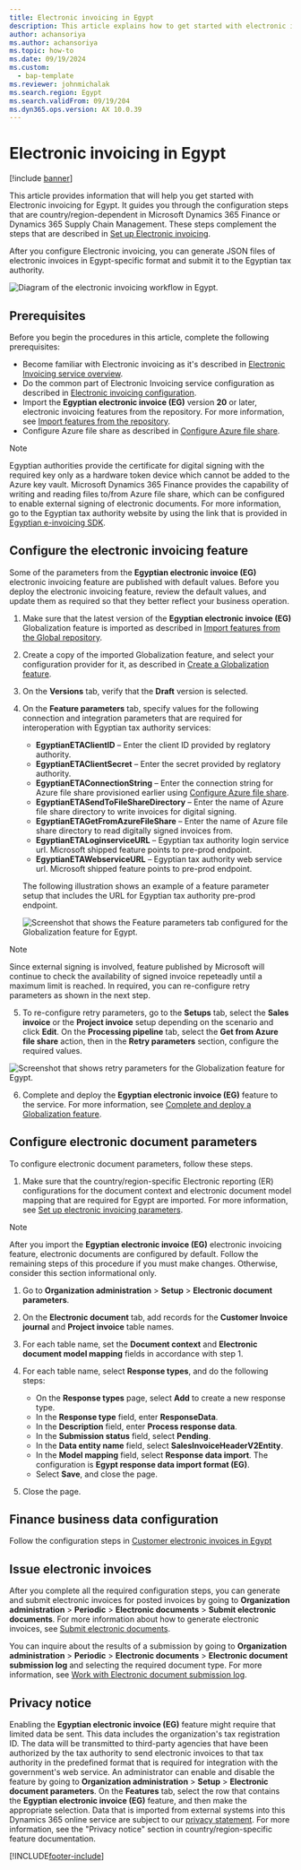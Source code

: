 ```yaml
---
title: Electronic invoicing in Egypt
description: This article explains how to get started with electronic invoicing for Egypt in Microsoft Dynamics 365 Finance.
author: achansoriya
ms.author: achansoriya
ms.topic: how-to
ms.date: 09/19/2024
ms.custom: 
  - bap-template
ms.reviewer: johnmichalak
ms.search.region: Egypt
ms.search.validFrom: 09/19/204
ms.dyn365.ops.version: AX 10.0.39
---
```


# Electronic invoicing in Egypt

[!include [banner](../../includes/banner.md)]

This article provides information that will help you get started with Electronic invoicing for Egypt. It guides you through the configuration steps that are country/region-dependent in Microsoft Dynamics 365 Finance or Dynamics 365 Supply Chain Management. These steps complement the steps that are described in [Set up Electronic invoicing](../global/gs-e-invoicing-set-up-overview.md).

After you configure Electronic invoicing, you can generate JSON files of electronic invoices in Egypt-specific format and submit it to the Egyptian tax authority.

![Diagram of the electronic invoicing workflow in Egypt.](mea-eg-e-invoice-workflow.jpg)

## Prerequisites

Before you begin the procedures in this article, complete the following prerequisites:

- Become familiar with Electronic invoicing as it's described in [Electronic Invoicing service overview](../global/gs-e-invoicing-service-overview.md).
- Do the common part of Electronic Invoicing service configuration as described in [Electronic invoicing configuration](../global/gs-e-invoicing-set-up-overview.md).
- Import the **Egyptian electronic invoice (EG)** version **20** or later, electronic invoicing features from the repository. For more information, see [Import features from the repository](../global/gs-e-invoicing-import-feature-global-repository.md).
- Configure Azure file share as described in [Configure Azure file share](../global/gs-e-invoicing-create-azure-file-share.md).

> [!NOTE]
> Egyptian authorities provide the certificate for digital signing with the required key only as a hardware token device which cannot be added to the Azure key vault. Microsoft Dynamics 365 Finance provides the capability of writing and reading files to/from Azure file share, which can be configured to enable external signing of electronic documents. For more information, go to the Egyptian tax authority website by using the link that is provided in [Egyptian e-invoicing SDK](https://sdk.invoicing.eta.gov.eg/faq/).

## Configure the electronic invoicing feature

Some of the parameters from the **Egyptian electronic invoice (EG)** electronic invoicing feature are published with default values. Before you deploy the electronic invoicing feature, review the default values, and update them as required so that they better reflect your business operation.

1. Make sure that the latest version of the **Egyptian electronic invoice (EG)** Globalization feature is imported as described in [Import features from the Global repository](../global/gs-e-invoicing-import-feature-global-repository.md).
2. Create a copy of the imported Globalization feature, and select your configuration provider for it, as described in [Create a Globalization feature](../global/gs-e-invoicing-create-new-globalization-feature.md).
3. On the **Versions** tab, verify that the **Draft** version is selected.
4. On the **Feature parameters** tab, specify values for the following connection and integration parameters that are required for interoperation with Egyptian tax authority services:

    - **EgyptianETAClientID** – Enter the client ID provided by reglatory authority.
    - **EgyptianETAClientSecret** – Enter the secret provided by reglatory authority.
    - **EgyptianETAConnectionString** – Enter the connection string for Azure file share provisioned earlier using [Configure Azure file share](../global/gs-e-invoicing-create-azure-file-share.md).
    - **EgyptianETASendToFileShareDirectory** – Enter the name of Azure file share directory to write invoices for digital signing.
    - **EgyptianETAGetFromAzureFileShare** – Enter the name of Azure file share directory to read digitally signed invoices from.
    - **EgyptianETALoginserviceURL** – Egyptian tax authority login service url. Microsoft shipped feature points to pre-prod endpoint. 
    - **EgyptianETAWebserviceURL** – Egyptian tax authority web service url. Microsoft shipped feature points to pre-prod endpoint.
    
    The following illustration shows an example of a feature parameter setup that includes the URL for Egyptian tax authority pre-prod endpoint. 

      ![Screenshot that shows the Feature parameters tab configured for the Globalization feature for Egypt.](../media/eg-e-invoice-glob-feature-parameters.png)

> [!NOTE]
> Since external signing is involved, feature published by Microsoft will continue to check the availability of signed invoice repeteadly until a maximum limit is reached. In required, you can re-configure retry parameters as shown in the next step.

5. To re-configure retry parameters, go to the **Setups** tab, select the **Sales invoice** or the **Project invoice** setup depending on the scenario and click **Edit**. On the **Processing pipeline** tab, select the **Get from Azure file share** action, then in the **Retry parameters** section, configure the required values.

![Screenshot that shows retry parameters for the Globalization feature for Egypt.](mea-eg-e-invoice-retry.jpg)

6. Complete and deploy the **Egyptian electronic invoice (EG)** feature to the service. For more information, see [Complete and deploy a Globalization feature](../global/gs-e-invoicing-complete-publish-deploy-globalization-feature.md).


## Configure electronic document parameters

To configure electronic document parameters, follow these steps.

1. Make sure that the country/region-specific Electronic reporting (ER) configurations for the document context and electronic document model mapping that are required for Egypt are imported. For more information, see [Set up electronic invoicing parameters](../global/gs-e-invoicing-set-up-parameters.md#set-up-electronic-document-parameters).

> [!NOTE]
> After you import the **Egyptian electronic invoice (EG)** electronic invoicing feature, electronic documents are configured by default. Follow the remaining steps of this procedure if you must make changes. Otherwise, consider this section informational only.

1. Go to **Organization administration** \> **Setup** \> **Electronic document parameters**.
1. On the **Electronic document** tab, add records for the **Customer Invoice journal** and **Project invoice** table names.
1. For each table name, set the **Document context** and **Electronic document model mapping** fields in accordance with step 1.
1. For each table name, select **Response types**, and do the following steps:
   
   - On the **Response types** page, select **Add** to create a new response type.
   - In the **Response type** field, enter **ResponseData**.
   - In the **Description** field, enter **Process response data**.
   - In the **Submission status** field, select **Pending**.
   - In the **Data entity name** field, select **SalesInvoiceHeaderV2Entity**.
   - In the **Model mapping** field, select **Response data import**. The configuration is **Egypt response data import format (EG)**.
   - Select **Save**, and close the page.
     
1. Close the page.

## Finance business data configuration

Follow the configuration steps in [Customer electronic invoices in Egypt](emea-egy-e-invoices.md)

## Issue electronic invoices

After you complete all the required configuration steps, you can generate and submit electronic invoices for posted invoices by going to **Organization administration** \> **Periodic** \> **Electronic documents** \> **Submit electronic documents**. For more information about how to generate electronic invoices, see [Submit electronic documents](../global/e-invoicing-submit-electronic-documents.md).

You can inquire about the results of a submission by going to **Organization administration** \> **Periodic** \> **Electronic documents** \> **Electronic document submission log** and selecting the required document type. For more information, see [Work with Electronic document submission log](../global/e-invoicing-submission-log.md).

## Privacy notice

Enabling the **Egyptian electronic invoice (EG)** feature might require that limited data be sent. This data includes the organization's tax registration ID. The data will be transmitted to third-party agencies that have been authorized by the tax authority to send electronic invoices to that tax authority in the predefined format that is required for integration with the government's web service. An administrator can enable and disable the feature by going to **Organization administration** \> **Setup** \> **Electronic document parameters**. On the **Features** tab, select the row that contains the **Egyptian electronic invoice (EG)** feature, and then make the appropriate selection. Data that is imported from external systems into this Dynamics 365 online service are subject to our [privacy statement](https://go.microsoft.com/fwlink/?LinkId=512132). For more information, see the "Privacy notice" section in country/region-specific feature documentation.

[!INCLUDE[footer-include](../../../includes/footer-banner.md)]
